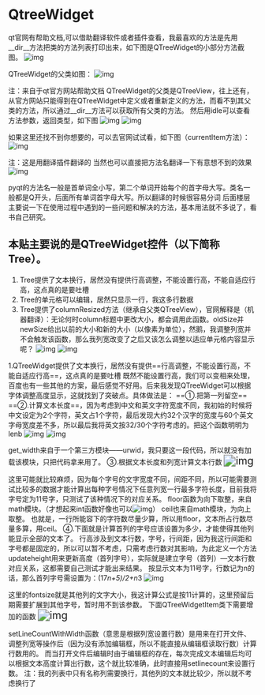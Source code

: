 #  QtreeWidget
qt官网有帮助文档,可以借助翻译软件或者插件查看，我最喜欢的方法是先用__dir__方法把类的方法列表打印出来，如下图是QTreeWidget的小部分方法截图。
![img](D:\Typora_pic\614a2a34349b033b048ffb3d1bce36d3d439bdb6.jpg)

QTreeWidget的父类如图：
![img](D:\Typora_pic\1db3ff1f4134970a8fcc17c89bcad1c8a6865d7e.jpg)

注：来自于qt官方网站帮助文档
QTreeWidget的父类是QTreeView，往上还有，从官方网站只能得到在QTreeWidget中定义或者重新定义的方法，而看不到其父类的方法，所以通过__dir__方法可以获取所有父类的方法。
然后用idle可以查看方法参数，返回类型，如下图
![img](D:\Typora_pic\356a1bd8bc3eb135848cb15ca81ea8d3fc1f446a.jpg)
![img](D:\Typora_pic\3261a38b87d6277fbed835df26381f30eb24fceb.jpg)

如果这里还找不到你想要的，可以去官网试试看，如下图（currentItem方法）：
![img](D:\Typora_pic\f7c7db33c895d14359cbe2c47df082025baf077c.jpg)

注：这是用翻译插件翻译的
当然也可以直接把方法名翻译一下有意想不到的效果
![img](D:\Typora_pic\e46fdbf9d72a60597cffe7fd2634349b013bbace.jpg)

pyqt的方法名一般是首单词全小写，第二个单词开始每个的首字母大写。类名一般都是Q开头，后面所有单词首字母大写。所以翻译的时候很容易分词
后面楼层主要说一下在使用过程中遇到的一些问题和解决的方法，基本用法就不多说了，看书自己研究。

##  本贴主要说的是QTreeWidget控件（以下简称Tree）。
1. Tree提供了文本换行，居然没有提供行高调整，不能设置行高，不能自适应行高，这点真的是要吐槽
2. Tree的单元格可以编辑，居然只显示一行，我这多行数据
3. Tree提供了columnResized方法（继承自父类QTreeView），官网解释是（机器翻译）：无论何时column标题中更改大小，都会调用此函数。oldSize并newSize给出以前的大小和新的大小（以像素为单位），然鹅，我调整列宽并不会触发该函数，那么我列宽改变了之后又该怎么调整以适应单元格内容显示呢？
   ![img](D:\Typora_pic\f7c7db33c895d1435c1de7c47df082025baf074a.jpg)
   ![img](D:\Typora_pic\039d5066d01609244f43a1fcda0735fae7cd3457.jpg)

1.QTreeWidget提供了文本换行，居然没有提供==行高调整，不能设置行高，不能自适应行高==，这点真的是要吐槽
既然不能设置行高，我们可以变相来处理，百度也有一些其他的方案，最后感觉不好用。后来我发现QTreeWidget可以根据字体调整高度显示，这就找到了突破点。具体做法是：
==①.把第一列留空==
==②.计算文本长度==，因为考虑到中文和英文字符宽度不同，我初始的时候将中文设定为2个字符，英文占1个字符，最后发现大约32个汉字的宽度与60个英文字母宽度差不多，所以最后我将英文按32/30个字符考虑的。把这个函数明明为lenb
![img](D:\Typora_pic\0fc1cf11728b4710b30f312bcdcec3fdfd032391.jpg)
![img](D:\Typora_pic\ff8d2c738bd4b31cd1f4595c89d6277f9c2ff8ea.jpg)

get_width来自于一个第三方模块——urwid，我只要这一段代码，所以就没有加载该模块，只把代码拿来用了。
③.根据文本长度和列宽计算文本行数
<img src="D:\Typora_pic\945fba0e7bec54e7f56cd6f9b7389b504ec26a32.jpg" alt="img" style="zoom:150%;" />

这里可能就比较麻烦，因为每个字号的文字宽度不同，间距不同，所以可能需要测试比较多的数据才能计算出每种字号情况下任意列宽一行最多字符长度，目前我将字号定为11号字，只测试了该种情况下的对应关系。
floor函数为向下取整，来自math模块。（才想起来int函数好像也可以![img](D:\Typora_pic\i_f04.png)）
ceil也来自math模块，为向上取整。
也就是，一行所能容下的字符数尽量少算，所以用floor，文本所占行数尽量多算，用ceil。
④.下面就是计算首列的字号应该设置为多少，才能使得其他列能显示全部的文本了。
行高涉及到文本行数，字号，行间距，因为我这行间距和字号都是固定的，所以可以暂不考虑，只需考虑行数对其影响，为此定义一个方法updateheight用来更新高度（首列字号），实际就是建立字号（首列）—文本行数对应关系，这都需要自己测试才能出来结果。
按显示文本为11号字，行数记为n的话，那么首列字号需设置为：(17*n+5)/2+n*3
![img](D:\Typora_pic\ba4440a7d933c895fdfd579cdf1373f083020032.jpg)

这里的fontsize就是其他列的文字大小，我这计算公式是按11计算的，这里预留后期需要扩展到其他字号，暂时用不到该参数。
下面QTreeWidgetItem类下需要增加的函数
<img src="D:\Typora_pic\1c8c8813632762d09a276a58aeec08fa503dc699.jpg" alt="img" style="zoom:150%;" />

setLineCountWithWidth函数（意思是根据列宽设置行数）是用来在打开文件、调整列宽等操作后（因为没有添加编辑框，所以不能直接从编辑框读取行数）计算行数用的。
而当打开文件后编辑时由于编辑框的存在，每次完成文本编辑后均可以根据文本高度计算出行数，这个就比较准确，此时直接用setlinecount来设置行数。
注：我的列表中只有名称列需要换行，其他列的文本就比较少，所以就不考虑换行了